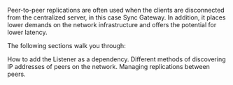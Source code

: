 Peer-to-peer replications are often used when the clients are disconnected from the centralized server, in this case Sync Gateway. In addition, it places lower demands on the network infrastructure and offers the potential for lower latency.

The following sections walk you through:

How to add the Listener as a dependency.
Different methods of discovering IP addresses of peers on the network.
Managing replications between peers.